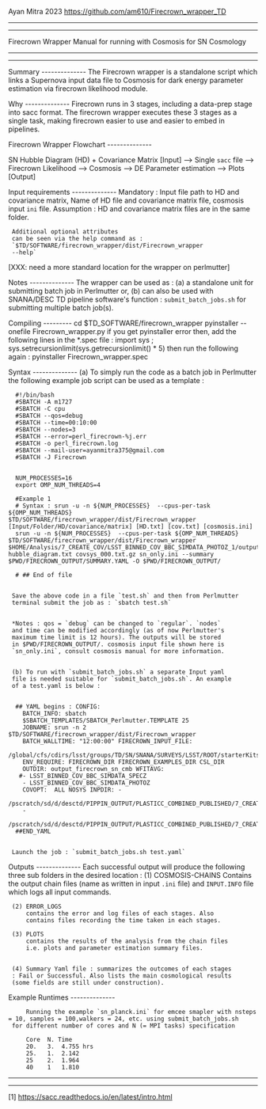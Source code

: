 Ayan Mitra 2023
https://github.com/am610/Firecrown_wrapper_TD
********************************************************************
********************************************************************

Firecrown Wrapper Manual for running with Cosmosis for SN Cosmology

********************************************************************
********************************************************************


Summary --------------
The Firecrown wrapper is a standalone script which links a Supernova input
data file to Cosmosis for dark energy parameter estimation via firecrown
likelihood module.

Why --------------
Firecrown runs in 3 stages, including a data-prep stage into sacc format.
The firecrown wrapper executes these 3 stages as a single task, making
firecrown easier to use and easier to embed in pipelines.

Firecrown Wrapper Flowchart --------------

 SN Hubble Diagram (HD) + Covariance Matrix [Input]
 --> Single `sacc` file
     --> Firecrown Likelihood
          --> Cosmosis
	       --> DE Parameter estimation
	           --> Plots [Output]


Input requirements --------------
	 Mandatory  : Input file path to HD and covariance matrix,
	 Name of HD file and covariance matrix file, cosmosis input
	 `ini` file.  Assumption : HD and covariance matrix files are
	 in the same folder.

	 Additional optional attributes
	 can be seen via the help command as : 
	 `$TD/SOFTWARE/firecrown_wrapper/dist/Firecrown_wrapper
	 --help`

   [XXX: need a more standard location for the wrapper on perlmutter]
   
Notes --------------
	The wrapper can be used as : (a) a standalone unit for submitting
	batch job in Perlmutter or, (b) can also be used with SNANA/DESC
	TD pipeline software's function : `submit_batch_jobs.sh` for
	submitting multiple batch job(s).

Compiling ---------
         cd $TD_SOFTWARE/firecrown_wrapper
	 pyinstaller --onefile Firecrown_wrapper.py
	 if you get pyinstaller error then,
	 add the following lines in the *.spec file :
	 import sys ;
	 sys.setrecursionlimit(sys.getrecursionlimit() * 5)
	 then run the following again : 
	 pyinstaller  Firecrown_wrapper.spec

Syntax --------------
	 (a) To simply run the code as a batch job in Perlmutter the
	 following example job script can be used as a template :

	  #!/bin/bash
	  #SBATCH -A m1727
	  #SBATCH -C cpu
	  #SBATCH --qos=debug
	  #SBATCH --time=00:10:00
	  #SBATCH --nodes=3
	  #SBATCH --error=perl_firecrown-%j.err
	  #SBATCH -o perl_firecrown.log
	  #SBATCH --mail-user=ayanmitra375@gmail.com
	  #SBATCH -J Firecrown


	  NUM_PROCESSES=16
	  export OMP_NUM_THREADS=4

	  #Example 1
	  # Syntax : srun -u -n ${NUM_PROCESSES}  --cpus-per-task ${OMP_NUM_THREADS} $TD/SOFTWARE/firecrown_wrapper/dist/Firecrown_wrapper [Input/Folder/HD/covariance/matrix] [HD.txt] [cov.txt] [cosmosis.ini]
	  srun -u -n ${NUM_PROCESSES}  --cpus-per-task ${OMP_NUM_THREADS} $TD/SOFTWARE/firecrown_wrapper/dist/Firecrown_wrapper $HOME/Analysis/7_CREATE_COV/LSST_BINNED_COV_BBC_SIMDATA_PHOTOZ_1/output hubble_diagram.txt covsys_000.txt.gz sn_only.ini --summary $PWD/FIRECROWN_OUTPUT/SUMMARY.YAML -O $PWD/FIRECROWN_OUTPUT/

	  # ## End of file


	 Save the above code in a file `test.sh` and then from Perlmutter
	 terminal submit the job as : `sbatch test.sh`


	 *Notes : qos = `debug` can be changed to `regular`. `nodes`
	 and time can be modified accordingly (as of now Perlmutter's
	 maximum time limit is 12 hours). The outputs will be stored
	 in $PWD/FIRECROWN_OUTPUT/. cosmosis input file shown here is
	 `sn_only.ini`, consult cosmosis manual for more information.


	 (b) To run with `submit_batch_jobs.sh` a separate Input yaml
	 file is needed suitable for `submit_batch_jobs.sh`. An example
	 of a test.yaml is below :


	  ## YAML begins : CONFIG:
	    BATCH_INFO: sbatch
	    $SBATCH_TEMPLATES/SBATCH_Perlmutter.TEMPLATE 25
	    JOBNAME: srun -n 2 $TD/SOFTWARE/firecrown_wrapper/dist/Firecrown_wrapper
	    BATCH_WALLTIME: "12:00:00" FIRECROWN_INPUT_FILE:
	    /global/cfs/cdirs/lsst/groups/TD/SN/SNANA/SURVEYS/LSST/ROOT/starterKits/firecrown+submit_batch_jobs/Cosmosis_Input_Scripts/sn_planck.ini
	    ENV_REQUIRE: FIRECROWN_DIR FIRECROWN_EXAMPLES_DIR CSL_DIR
	    OUTDIR: output_firecrown_sn_cmb WFITAVG:
	   #- LSST_BINNED_COV_BBC_SIMDATA_SPECZ
	    - LSST_BINNED_COV_BBC_SIMDATA_PHOTOZ
	    COVOPT:  ALL NOSYS INPDIR: -
	    /pscratch/sd/d/desctd/PIPPIN_OUTPUT/PLASTICC_COMBINED_PUBLISHED/7_CREATE_COV/LSST_BINNED_COV_BBC_SIMDATA_PHOTOZ_1/output
	    -
	    /pscratch/sd/d/desctd/PIPPIN_OUTPUT/PLASTICC_COMBINED_PUBLISHED/7_CREATE_COV/LSST_BINNED_COV_BBC_SIMDATA_PHOTOZ_2/output
	  ##END_YAML


	 Launch the job : `submit_batch_jobs.sh test.yaml`


Outputs --------------
	 Each successful output will produce the following three
	 sub folders in the desired location :
	 (1) COSMOSIS-CHAINS
	     Contains the output chain files (name as written in input
	     `.ini` file) and `INPUT.INFO` file which logs all input
	     commands.

	 (2) ERROR_LOGS
	     contains the error and log files of each stages. Also
	     contains files recording the time taken in each stages.

	 (3) PLOTS
	     contains the results of the analysis from the chain files
	     i.e. plots and parameter estimation summary files.


	 (4) Summary Yaml file : summarizes the outcomes of each stages
	 : Fail or Successful. Also lists the main cosmological results
	 (some fields are still under construction).


Example Runtimes --------------

         Running the example `sn_planck.ini` for emcee smapler with nsteps = 10, samples = 100,walkers = 24, etc. using submit_batch_jobs.sh
	 for different number of cores and N (= MPI tasks) specification
	 
         Core  N. Time
         20.   3.  4.755 hrs
         25.   1.  2.142
         25    2.  1.964 
         40    1   1.810
	 
********************************************************************
********************************************************************


[1] https://sacc.readthedocs.io/en/latest/intro.html
